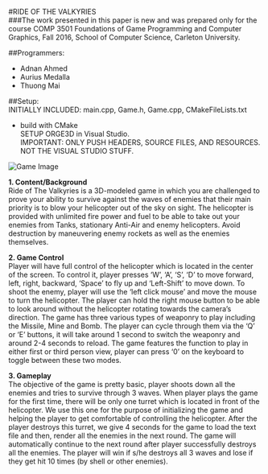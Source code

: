 #RIDE OF THE VALKYRIES  
###The work presented in this paper is new and was prepared only for the course COMP 3501 Foundations of Game Programming and Computer Graphics, Fall 2016, School of Computer Science, Carleton University.

##Programmers:
* Adnan Ahmed
* Aurius Medalla
* Thuong Mai

##Setup:  
INITIALLY INCLUDED: main.cpp, Game.h, Game.cpp, CMakeFileLists.txt    
 - build with CMake  
SETUP ORGE3D in Visual Studio.  
IMPORTANT: ONLY PUSH HEADERS, SOURCE FILES, AND RESOURCES. NOT THE VISUAL STUDIO STUFF.

![Game Image](https://bitbucket.org/thuongmai92/ride-of-the-valkyries/raw/master/Images/image2.png)

**1. Content/Background**  
Ride of The Valkyries is a 3D-modeled game in which you are challenged to prove your ability to 
survive against the waves of enemies that their main priority is to blow your helicopter out 
of the sky on sight. The helicopter is provided with unlimited fire power and fuel to be able 
to take out your enemies from Tanks, stationary Anti-Air and enemy helicopters. Avoid destruction 
by maneuvering enemy rockets as well as the enemies themselves.

**2. Game Control**  
Player will have full control of the helicopter which is located in the center of the screen. 
To control it, player presses ‘W’, ‘A’, ‘S’, ‘D’ to move forward, left, right, backward, 
‘Space’ to fly up and ‘Left-Shift’ to move down. To shoot the enemy, player will use the 
‘left click mouse’ and move the mouse to turn the helicopter. The player can hold the right mouse 
button to be able to look around without the helicopter rotating towards the camera’s direction. 
The game has three various types of weaponry to play including the Missile, Mine and Bomb. The player 
can cycle through them via the ‘Q’ or ‘E’ buttons, it will take around 1 second to switch the weaponry 
and around 2-4 seconds to reload. The game features the function to play in either first
or third person view, player can press ‘0’ on the keyboard to toggle between these two modes.

**3. Gameplay**  
The objective of the game is pretty basic, player shoots down all the enemies and tries to survive 
through 3 waves. When player plays the game for the first time, there will be only one turret which 
is located in front of the helicopter. We use this one for the purpose of initializing the game and 
helping the player to get comfortable of controlling the helicopter. After the player destroys this 
turret, we give 4 seconds for the game to load the text file and then, render all the enemies in the 
next round. The game will automatically continue to the next round after player successfully destroys 
all the enemies. The player will win if s/he destroys all 3 waves and lose if they get hit 10 times 
(by shell or other enemies).

